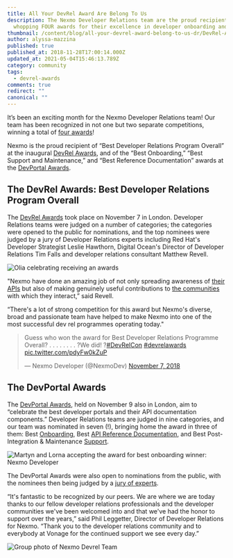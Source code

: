 ```yaml
---
title: All Your DevRel Award Are Belong To Us
description: The Nexmo Developer Relations team are the proud recipients of a
  whopping FOUR awards for their excellence in developer onboarding and support!
thumbnail: /content/blog/all-your-devrel-award-belong-to-us-dr/DevRel-Awards_feature-image_1200x628.jpg
author: alyssa-mazzina
published: true
published_at: 2018-11-28T17:00:14.000Z
updated_at: 2021-05-04T15:46:13.789Z
category: community
tags:
  - devrel-awards
comments: true
redirect: ""
canonical: ""
---
```

It’s been an exciting month for the Nexmo Developer Relations team! Our team has been recognized in not one but two separate competitions, winning a total of [four awards](https://ir.vonage.com/press-releases/2018/11-15-2018-133629530)! 

Nexmo is the proud recipient of “Best Developer Relations Program Overall” at the inaugural [DevRel Awards](https://2018.devrelawards.com/), and of the “Best Onboarding,” “Best Support and Maintenance,” and “Best Reference Documentation” awards at the [DevPortal Awards](https://devportalawards.org/).

## The DevRel Awards: Best Developer Relations Program Overall

The [DevRel Awards](https://2018.devrelawards.com/) took place on November 7 in London. Developer Relations teams were judged on a number of categories; the categories were opened to the public for nominations, and the top nominees were judged by a jury of Developer Relations experts including Red Hat's Developer Strategist Leslie Hawthorn, Digital Ocean's Director of Developer Relations Tim Falls and developer relations consultant Matthew Revell. 

![Olia celebrating receiving an awards](/content/blog/all-your-devrel-award-are-belong-to-us/awards1.jpeg "awards")

"Nexmo have done an amazing job of not only spreading awareness of [their APIs](https://developer.nexmo.com/) but also of making genuinely useful contributions to [the communities](https://developer.nexmo.com/community) with which they interact,” said Revell. 

“There's a lot of strong competition for this award but Nexmo's diverse, broad and passionate team have helped to make Nexmo into one of the most successful dev rel programmes operating today."

> Guess who won the award for Best Developer Relations Programme Overall? . . . . . . . . ?We did! ?[\#DevRelCon](https://twitter.com/hashtag/DevRelCon?src=hash&ref_src=twsrc%5Etfw) [\#devrelawards](https://twitter.com/hashtag/devrelawards?src=hash&ref_src=twsrc%5Etfw) [pic.twitter.com/pdyFw0kZuP](https://t.co/pdyFw0kZuP)
>
> — Nexmo Developer (@NexmoDev) [November 7, 2018](https://twitter.com/NexmoDev/status/1060265130385117185?ref_src=twsrc%5Etfw)

## The DevPortal Awards

The [DevPortal Awards](https://devportalawards.org/), held on November 9 also in London, aim to “celebrate the best developer portals and their API documentation components.” Developer Relations teams are judged in nine categories, and our team was nominated in seven (!), bringing home the award in three of them: Best [Onboarding](https://dashboard.nexmo.com/sign-up?icid=tryitfree_api-developer-adp_nexmodashbdfreetrialsignup_nav), Best [API Reference Documentation](https://developer.vonage.com/documentation), and Best Post-Integration & Maintenance [Support](https://help.nexmo.com/hc/en-us). 

[](https://www.nexmo.com/wp-content/uploads/2018/11/20181109_205532.jpg)

![Martyn and Lorna accepting the award for best onboarding winner: Nexmo Developer](/content/blog/all-your-devrel-award-are-belong-to-us/awards2.jpeg "best onboarding winner")

The DevPortal Awards were also open to nominations from the public, with the nominees then being judged by a [jury of experts](https://devportalawards.org/jury). 

“It's fantastic to be recognized by our peers. We are where we are today thanks to our fellow developer relations professionals and the developer communities we've been welcomed into and that we've had the honor to support over the years,” said Phil Leggetter, Director of Developer Relations for Nexmo. “Thank you to the developer relations community and to everybody at Vonage for the continued support we see every day.” 

![Group photo of Nexmo Devrel Team](/content/blog/all-your-devrel-award-are-belong-to-us/awards3.jpeg "Nexmo Devrel Team")